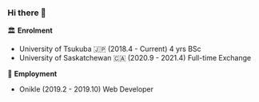 ### Hi there 👋

🏛 **Enrolment**
- University of Tsukuba 🇯🇵 (2018.4 - Current) 4 yrs BSc
- University of Saskatchewan 🇨🇦 (2020.9 - 2021.4) Full-time Exchange

🏢 **Employment**
- Onikle (2019.2 - 2019.10) Web Developer

<!--
**HarukiKinoshita/HarukiKinoshita** is a ✨ _special_ ✨ repository because its `README.md` (this file) appears on your GitHub profile.

Here are some ideas to get you started:

- 🔭 I’m currently working on ...
- 🌱 I’m currently learning ...
- 👯 I’m looking to collaborate on ...
- 🤔 I’m looking for help with ...
- 💬 Ask me about ...
- 📫 How to reach me: ...
- 😄 Pronouns: ...
- ⚡ Fun fact: ...
-->
